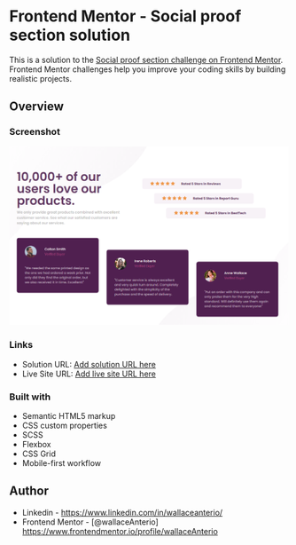 # Frontend Mentor - Social proof section solution

This is a solution to the [Social proof section challenge on Frontend Mentor](https://www.frontendmentor.io/challenges/social-proof-section-6e0qTv_bA). Frontend Mentor challenges help you improve your coding skills by building realistic projects. 

## Overview
### Screenshot

![](./images/solution-desktop.png)

### Links

- Solution URL: [Add solution URL here](https://your-solution-url.com)
- Live Site URL: [Add live site URL here](https://your-live-site-url.com)

### Built with

- Semantic HTML5 markup
- CSS custom properties
- SCSS
- Flexbox
- CSS Grid
- Mobile-first workflow
## Author

- Linkedin - https://www.linkedin.com/in/wallaceanterio/
- Frontend Mentor - [@wallaceAnterio] https://www.frontendmentor.io/profile/wallaceAnterio